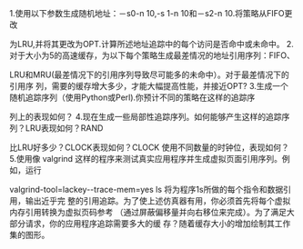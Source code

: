 1.使用以下参数生成随机地址：－s0-n 10,-s 1-n 10和－s2-n 10.将策略从FIFO更改

为LRU,并将其更改为OPT.计算所述地址追踪中的每个访问是否命中或未命中。
2.对于大小为5的高速缓存，为以下每个策略生成最差情况的地址引用序列：FIFO、

LRU和MRU(最差情况下的引用序列导致尽可能多的未命中）。对于最差情况下的引用序
列，需要的缓存增大多少，才能大幅提高性能，并接近OPT?
3.生成一个随机追踪序列（使用Python或Perl).你预计不同的策略在这样的追踪序

列上的表现如何？
4.现在生成一些局部性追踪序列。如何能够产生这样的追踪序列？LRU表现如何？RAND

比LRU好多少？CLOCK表现如何？CLOCK 使用不同数量的时钟位，表现如何？
5.使用像 valgrind 这样的程序来测试真实应用程序并生成虚拟页面引用序列。例如，运行

valgrind-tool=lackey--trace-mem=yes ls 将为程序1s所做的每个指令和数据引用，输出近乎完
整的引用追踪。为了使上述仿真器有用，你必须首先将每个虚拟内存引用转换为虚拟页码参考
（通过屏蔽偏移量并向右移位来完成）。为了满足大部分请求，你的应用程序追踪需要多大的缓
存？随着缓存大小的增加绘制其工作集的图形。